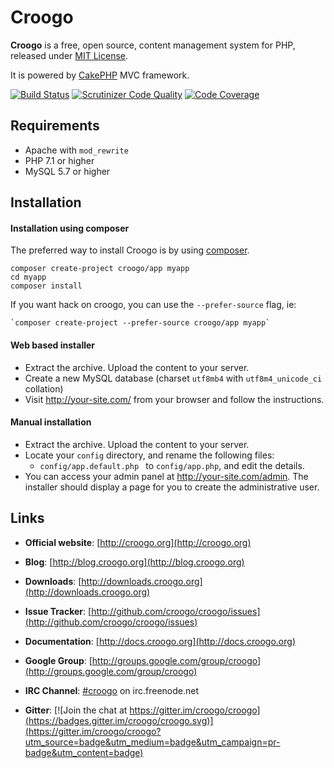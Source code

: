 # Croogo

**Croogo** is a free, open source, content management system for PHP, released under [MIT License](http://github.com/croogo/croogo/blob/master/LICENSE.txt).

It is powered by [CakePHP](http://cakephp.org) MVC framework.

[![Build Status](https://travis-ci.org/croogo/croogo.svg?branch=master)](https://travis-ci.org/croogo/croogo)
[![Scrutinizer Code Quality](https://scrutinizer-ci.com/g/croogo/croogo/badges/quality-score.png?b=master)](https://scrutinizer-ci.com/g/croogo/croogo/?branch=master)
[![Code Coverage](https://scrutinizer-ci.com/g/croogo/croogo/badges/coverage.png?b=master)](https://scrutinizer-ci.com/g/croogo/croogo/?branch=master)

## Requirements
  * Apache with `mod_rewrite`
  * PHP 7.1 or higher
  * MySQL 5.7 or higher

## Installation

#### Installation using composer

The preferred way to install Croogo is by using [composer](http://getcomposer.org).

    composer create-project croogo/app myapp
    cd myapp
    composer install

If you want hack on croogo, you can use the `--prefer-source` flag, ie:

    `composer create-project --prefer-source croogo/app myapp`

#### Web based installer

  * Extract the archive. Upload the content to your server.
  * Create a new MySQL database (charset `utf8mb4` with `utf8m4_unicode_ci` collation)
  * Visit http://your-site.com/ from your browser and follow the instructions.

#### Manual installation

  * Extract the archive. Upload the content to your server.
  * Locate your `config` directory, and rename the following files:
    * `config/app.default.php ` to `config/app.php`, and edit the details.
  * You can access your admin panel at http://your-site.com/admin. The installer
    should display a page for you to create the administrative user.

## Links

  * **Official website**: [http://croogo.org](http://croogo.org)
  * **Blog**: [http://blog.croogo.org](http://blog.croogo.org)
  * **Downloads**: [http://downloads.croogo.org](http://downloads.croogo.org)
  * **Issue Tracker**: [http://github.com/croogo/croogo/issues](http://github.com/croogo/croogo/issues)
  * **Documentation**: [http://docs.croogo.org](http://docs.croogo.org)
  * **Google Group**: [http://groups.google.com/group/croogo](http://groups.google.com/group/croogo)
  * **IRC Channel**: [#croogo](irc://irc.freenode.net/croogo) on irc.freenode.net

  * **Gitter**: [![Join the chat at https://gitter.im/croogo/croogo](https://badges.gitter.im/croogo/croogo.svg)](https://gitter.im/croogo/croogo?utm_source=badge&utm_medium=badge&utm_campaign=pr-badge&utm_content=badge)

